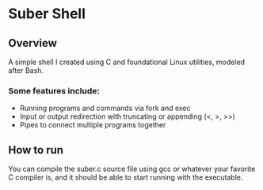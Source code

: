 # Suber Shell
## Overview
A simple shell I created using C and foundational Linux utilities, modeled after Bash.
### Some features include:
- Running programs and commands via fork and exec
- Input or output redirection with truncating or appending (<, >, >>)
- Pipes to connect multiple programs together

## How to run
You can compile the suber.c source file using gcc or whatever your favorite C compiler is, and it should be able to start running with the executable.
